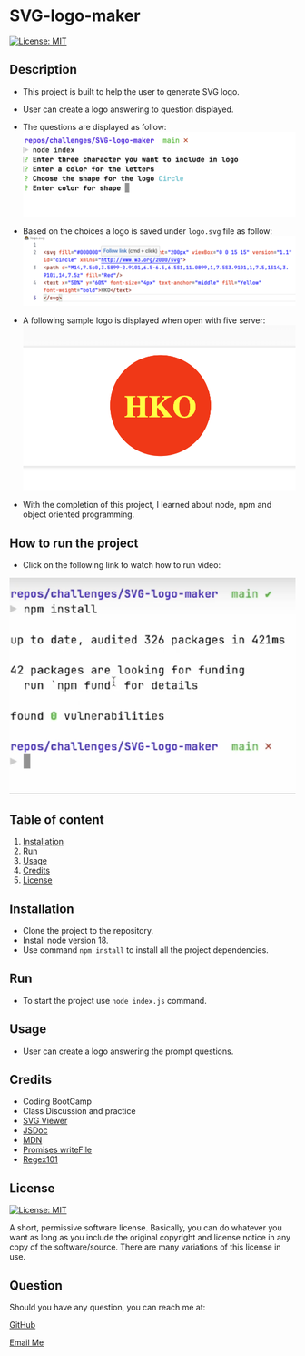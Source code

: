 # SVG-logo-maker
[![License: MIT](https://img.shields.io/badge/License-MIT-yellow.svg)](https://opensource.org/licenses/MIT)


## Description
* This project is built to help the user to generate SVG logo.
* User can create a logo answering to question displayed.
* The questions are displayed as follow:
![Questions](./assets/images/question.png)

* Based on the choices a logo is saved under `logo.svg` file as follow:
![logo.svg-Image](./assets/images/logo.svg.png)

* A following sample logo is displayed when open with five server:
![sample logo](./assets/images/sample-logo.png)
* With the completion of this project, I learned about node, npm and object oriented programming.
  
## How to run the project
* Click on the following link to watch how to run video:

[![Video Thumbnail](./assets/images/Video-thumbnail.png)](https://www.youtube.com/watch?v=LgOWSdZnXDw)

## Table of content
1. [Installation](#installation)
2. [Run](#run)
3. [Usage](#usage)
4. [Credits](#credits)
5. [License](#license)

## Installation
* Clone the project to the repository.
* Install node version 18.
* Use command `npm install` to install all the project dependencies.

## Run
* To start the project use `node index.js` command.

## Usage
* User can create a logo answering the prompt questions.

## Credits
* Coding BootCamp
* Class Discussion and practice
* [SVG Viewer](https://www.svgviewer.dev/)
* [JSDoc](https://jsdoc.app/)
* [MDN](https://developer.mozilla.org/en-US/docs/Web/JavaScript/Reference/Statements/switch)
* [Promises writeFile](https://www.geeksforgeeks.org/node-js-fspromises-writefile-method/)
* [Regex101](https://regex101.com/)

## License
[![License: MIT](https://img.shields.io/badge/License-MIT-yellow.svg)](https://opensource.org/licenses/MIT)

A short, permissive software license. Basically, you can do whatever you want as long as you include the original copyright and license notice in any copy of the software/source. There are many variations of this license in use.

## Question

Should you have any question, you can reach me at:

[GitHub](https://github.com/salidamaharjan)

[Email Me](mailto:email@email.com)